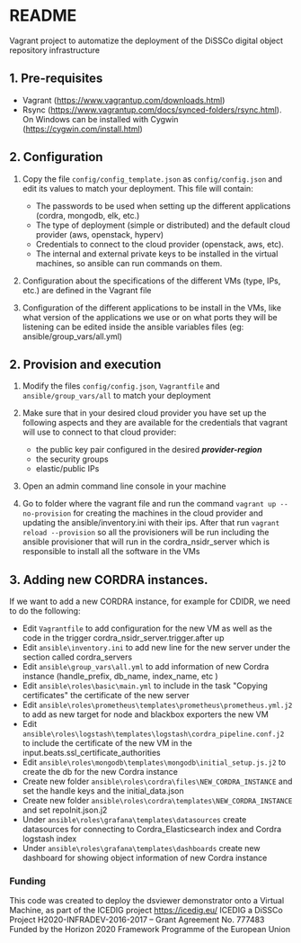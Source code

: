 # README

Vagrant project to automatize the deployment of the DiSSCo digital object repository infrastructure 

## 1. Pre-requisites
- Vagrant (https://www.vagrantup.com/downloads.html)
- Rsync (https://www.vagrantup.com/docs/synced-folders/rsync.html). On Windows can be installed with Cygwin (https://cygwin.com/install.html)

## 2. Configuration
1. Copy the file ```config/config_template.json``` as ```config/config.json``` and edit its values to match your deployment. 
This file will contain:
    - The passwords to be used when setting up the different applications (cordra, mongodb, elk, etc.)
    - The type of deployment (simple or distributed) and the default cloud provider (aws, openstack, hyperv) 
    - Credentials to connect to the cloud provider (openstack, aws, etc). 
    - The internal and external private keys to be installed in the virtual machines, so ansible can run commands on them.    

2. Configuration about the specifications of the different VMs (type, IPs, etc.) are defined in the Vagrant file

3. Configuration of the different applications to be install in the VMs, like what version of the applications we use or on 
what ports they will be listening can be edited inside the ansible variables files (eg: ansible/group_vars/all.yml) 

## 2. Provision and execution 
1. Modify the files  ```config/config.json```, ```Vagrantfile``` and ```ansible/group_vars/all``` to match your deployment
 
2. Make sure that in your desired cloud provider you have set up the following aspects and they are available for the credentials that
vagrant will use to connect to that cloud provider:
    - the public key pair configured in the desired ***provider-region***
    - the security groups
    - elastic/public IPs    
 
3. Open an admin command line console in your machine
 
4. Go to folder where the vagrant file and run the command ```vagrant up --no-provision``` for creating the machines in the cloud provider 
and updating the ansible/inventory.ini with their ips. After that run ```vagrant reload --provision``` so all the provisioners will be run
including the ansible provisioner that will run in the cordra_nsidr_server which is responsible to install all the software in the VMs

## 3. Adding new CORDRA instances.
If we want to add a new CORDRA instance, for example for CDIDR, we need to do the following:
- Edit ```Vagrantfile``` to add configuration for the new VM as well as the code in the trigger cordra_nsidr_server.trigger.after up 
- Edit ```ansible\inventory.ini``` to add new line for the new server under the section called cordra_servers
- Edit ```ansible\group_vars\all.yml``` to add information of new Cordra instance (handle_prefix, db_name, index_name, etc )
- Edit ```ansible\roles\basic\main.yml``` to include in the task "Copying certificates" the certificate of the new server
- Edit ```ansible\roles\prometheus\templates\prometheus\prometheus.yml.j2``` to add as new target for node and blackbox exporters the new VM
- Edit ```ansible\roles\logstash\templates\logstash\cordra_pipeline.conf.j2``` to include the certificate of the new VM in the input.beats.ssl_certificate_authorities
- Edit ```ansible\roles\mongodb\templates\mongodb\initial_setup.js.j2``` to create the db for the new Cordra instance  
- Create new folder ```ansible\roles\cordra\files\NEW_CORDRA_INSTANCE``` and set the handle keys and the initial_data.json
- Create new folder ```ansible\roles\cordra\templates\NEW_CORDRA_INSTANCE``` and set repoInit.json.j2 
- Under ```ansible\roles\grafana\templates\datasources``` create datasources for connecting to Cordra_Elasticsearch index and Cordra logstash index
- Under ```ansible\roles\grafana\templates\dashboards``` create new dashboard for showing object information of new Cordra instance    

### Funding
This code was created to deploy the dsviewer demonstrator onto a Virtual Machine, as part of the ICEDIG project 
https://icedig.eu/ ICEDIG a DiSSCo Project H2020-INFRADEV-2016-2017 – Grant Agreement No. 777483 Funded by the Horizon 
2020 Framework Programme of the European Union